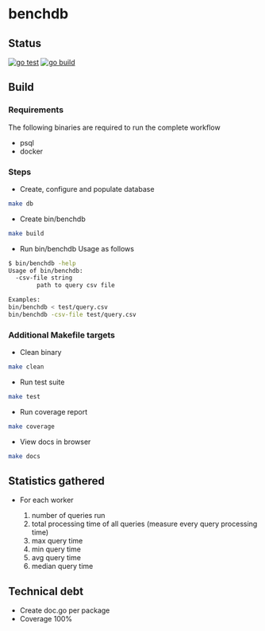 # benchdb

## Status

[![go test](https://github.com/fbac/benchdb/actions/workflows/gotest.yml/badge.svg)](https://github.com/fbac/benchdb/actions/workflows/gotest.yml)
[![go build](https://github.com/fbac/benchdb/actions/workflows/gobuild.yml/badge.svg)](https://github.com/fbac/benchdb/actions/workflows/gobuild.yml)

## Build

### Requirements

The following binaries are required to run the complete workflow

- psql
- docker

### Steps

- Create, configure and populate database

```bash
make db
```

- Create bin/benchdb

```bash
make build
```

- Run bin/benchdb
  Usage as follows

```bash
$ bin/benchdb -help                                                                                             
Usage of bin/benchdb:
  -csv-file string
        path to query csv file

Examples:
bin/benchdb < test/query.csv
bin/benchdb -csv-file test/query.csv
```

### Additional Makefile targets

- Clean binary

```bash
make clean
```

- Run test suite

```bash
make test
```

- Run coverage report

```bash
make coverage
```

- View docs in browser

```bash
make docs
```

## Statistics gathered

- For each worker
  
    1. number of queries run
    2. total processing time of all queries (measure every query processing time)
    3. max query time
    4. min query time
    5. avg query time
    6. median query time

## Technical debt

- Create doc.go per package
- Coverage 100%
